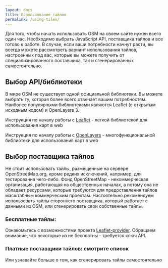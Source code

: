 ```yaml
---
layout: docs
title: Использование тайлов
permalink: /using-tiles/
---
```


Для того, чтобы начать использовать OSM на своем сайте нужен всего один час. Необходимо выбрать JavaScript API, поставщика тайлов и все готово к работе. В случае, если ваши потребности начнут расти, вы всегда можете рассмотреть вариант использования тайлов, настроенных под вас, которые вы можете получить от специализированного поставщика, так и сгенерированных самостоятельно.

## Выбор API/библиотеки

В мире OSM не существует одной официальной библиотеки. Вы можете выбрать ту, которая более всего отвечает вашим потребностям. Наиболее популярными библиотеками являются Leaflet (с открытым исходным кодом) и OpenLayers 3.

Инструкция по началу работы с [Leaflet](/using-tiles/getting-started-with-leaflet/) - легкой библиотекой для использования карт в web

Инструкция по началу работы с [OpenLayers](/using-tiles/getting-started-with-openlayers/) - многофункциональной библиотеки для использования карт в web

## Выбор поставщика тайлов

Не стоит использовать тайлы, размещенные на сервере OpenStreetMap.org, кроме редких исключений, например, для тестирования чего-либо. Фонд OpenStreetMap - некоммерческая организация, работающая на общественных началах, а потому она не обладает ресурсами, которые требуются для предоставления тайлов масштабным коммерческим проектам. Настоятельно рекомендуем использовать тайлы стороннего поставщика, который работает с данными из OSM, или сгенерировать свои собственные тайлы.

### Бесплатные тайлы:

Ознакомьтесь с возможностями проекта [Leaflet-provider](http://leaflet-extras.github.io/leaflet-providers/preview/). Обращаем внимание, что некоторые из не бесплатны - требуется ключ API.

### Платные поставщики тайлов: смотрите список

Или узнавайте больше о том, как сгенерировать тайлы самостоятельно
